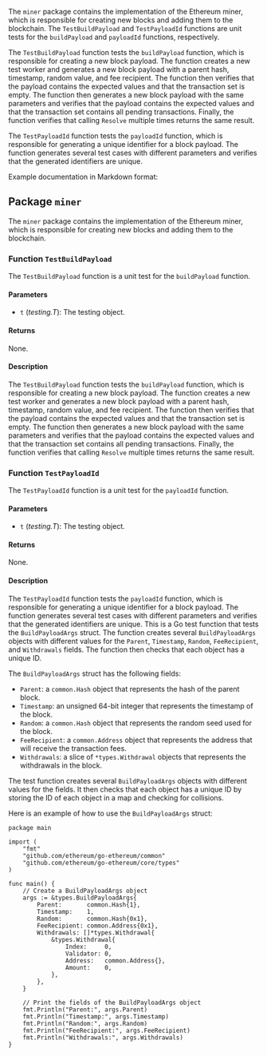 The `miner` package contains the implementation of the Ethereum miner, which is responsible for creating new blocks and adding them to the blockchain. The `TestBuildPayload` and `TestPayloadId` functions are unit tests for the `buildPayload` and `payloadId` functions, respectively.

The `TestBuildPayload` function tests the `buildPayload` function, which is responsible for creating a new block payload. The function creates a new test worker and generates a new block payload with a parent hash, timestamp, random value, and fee recipient. The function then verifies that the payload contains the expected values and that the transaction set is empty. The function then generates a new block payload with the same parameters and verifies that the payload contains the expected values and that the transaction set contains all pending transactions. Finally, the function verifies that calling `Resolve` multiple times returns the same result.

The `TestPayloadId` function tests the `payloadId` function, which is responsible for generating a unique identifier for a block payload. The function generates several test cases with different parameters and verifies that the generated identifiers are unique.

Example documentation in Markdown format:

## Package `miner`

The `miner` package contains the implementation of the Ethereum miner, which is responsible for creating new blocks and adding them to the blockchain.

### Function `TestBuildPayload`

The `TestBuildPayload` function is a unit test for the `buildPayload` function.

#### Parameters

- `t` (*testing.T*): The testing object.

#### Returns

None.

#### Description

The `TestBuildPayload` function tests the `buildPayload` function, which is responsible for creating a new block payload. The function creates a new test worker and generates a new block payload with a parent hash, timestamp, random value, and fee recipient. The function then verifies that the payload contains the expected values and that the transaction set is empty. The function then generates a new block payload with the same parameters and verifies that the payload contains the expected values and that the transaction set contains all pending transactions. Finally, the function verifies that calling `Resolve` multiple times returns the same result.

### Function `TestPayloadId`

The `TestPayloadId` function is a unit test for the `payloadId` function.

#### Parameters

- `t` (*testing.T*): The testing object.

#### Returns

None.

#### Description

The `TestPayloadId` function tests the `payloadId` function, which is responsible for generating a unique identifier for a block payload. The function generates several test cases with different parameters and verifies that the generated identifiers are unique. This is a Go test function that tests the `BuildPayloadArgs` struct. The function creates several `BuildPayloadArgs` objects with different values for the `Parent`, `Timestamp`, `Random`, `FeeRecipient`, and `Withdrawals` fields. The function then checks that each object has a unique ID.

The `BuildPayloadArgs` struct has the following fields:

- `Parent`: a `common.Hash` object that represents the hash of the parent block.
- `Timestamp`: an unsigned 64-bit integer that represents the timestamp of the block.
- `Random`: a `common.Hash` object that represents the random seed used for the block.
- `FeeRecipient`: a `common.Address` object that represents the address that will receive the transaction fees.
- `Withdrawals`: a slice of `*types.Withdrawal` objects that represents the withdrawals in the block.

The test function creates several `BuildPayloadArgs` objects with different values for the fields. It then checks that each object has a unique ID by storing the ID of each object in a map and checking for collisions.

Here is an example of how to use the `BuildPayloadArgs` struct:

```
package main

import (
	"fmt"
	"github.com/ethereum/go-ethereum/common"
	"github.com/ethereum/go-ethereum/core/types"
)

func main() {
	// Create a BuildPayloadArgs object
	args := &types.BuildPayloadArgs{
		Parent:       common.Hash{1},
		Timestamp:    1,
		Random:       common.Hash{0x1},
		FeeRecipient: common.Address{0x1},
		Withdrawals: []*types.Withdrawal{
			&types.Withdrawal{
				Index:     0,
				Validator: 0,
				Address:   common.Address{},
				Amount:    0,
			},
		},
	}

	// Print the fields of the BuildPayloadArgs object
	fmt.Println("Parent:", args.Parent)
	fmt.Println("Timestamp:", args.Timestamp)
	fmt.Println("Random:", args.Random)
	fmt.Println("FeeRecipient:", args.FeeRecipient)
	fmt.Println("Withdrawals:", args.Withdrawals)
}
```